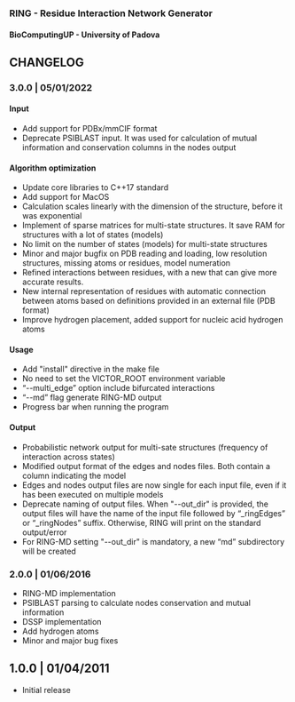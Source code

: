 ### RING - Residue Interaction Network Generator
#### BioComputingUP - University of Padova

## CHANGELOG

### 3.0.0 | 05/01/2022

#### Input
 - Add support for PDBx/mmCIF format
 - Deprecate PSIBLAST input. 
It was used for calculation of mutual information and conservation columns in the nodes output
 
#### Algorithm optimization 
- Update core libraries to C++17 standard
- Add support for MacOS
- Calculation scales linearly with the dimension of the structure, before it was exponential
- Implement of sparse matrices for multi-state structures. It save RAM for structures with a lot of states (models)
- No limit on the number of states (models) for multi-state structures
- Minor and major bugfix on PDB reading and loading, low resolution structures, 
missing atoms or residues, model numeration
- Refined interactions between residues, with a new  that can give more accurate results.
- New internal representation of residues with automatic connection between atoms based on 
definitions provided in an external file (PDB format)
- Improve hydrogen placement, added support for nucleic acid hydrogen atoms

#### Usage 
- Add "install" directive in the make file
- No need to set the VICTOR_ROOT environment variable
- “--multi_edge” option include bifurcated interactions
- “--md” flag generate RING-MD output 
- Progress bar when running the program

#### Output
- Probabilistic network output for multi-sate structures (frequency of interaction across states)
- Modified output format of the edges and nodes files. Both contain a column indicating the model
- Edges and nodes output files are now single for each input file, 
even if it has been executed on multiple models 
- Deprecate naming of output files. When "--out_dir" is provided, the output files will have the name of the 
input file followed by “_ringEdges” or “_ringNodes” suffix. Otherwise, RING will print on the standard output/error 
- For RING-MD setting "--out_dir" is mandatory, a new “md” subdirectory will be created


### 2.0.0 | 01/06/2016

- RING-MD implementation
- PSIBLAST parsing to calculate nodes conservation and mutual information
- DSSP implementation
- Add hydrogen atoms
- Minor and major bug fixes

## 1.0.0 | 01/04/2011 

- Initial release